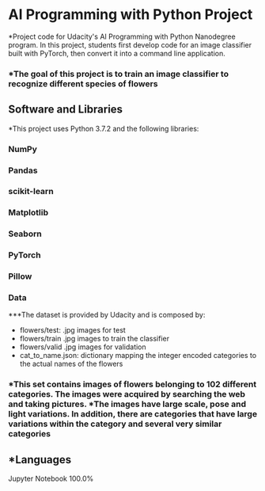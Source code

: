 # AI Programming with Python Project

*Project code for Udacity's AI Programming with Python Nanodegree program. In this project, students first develop code for an image classifier built with PyTorch, then convert it into a command line application.

### *The goal of this project is to train an image classifier to recognize different species of flowers

## Software and Libraries
*This project uses Python 3.7.2 and the following libraries:

### NumPy
### Pandas
### scikit-learn
### Matplotlib
### Seaborn
### PyTorch
### Pillow
### Data
***The dataset is provided by Udacity and is composed by:

- flowers/test: .jpg images for test
- flowers/train .jpg images to train the classifier
- flowers/valid .jpg images for validation
- cat_to_name.json: dictionary mapping the integer encoded categories to the actual names of the flowers
### *This set contains images of flowers belonging to 102 different categories. The images were acquired by searching the web and taking pictures. *The images have large scale, pose and light variations. In addition, there are categories that have large variations within the category and several very similar categories

## *Languages
Jupyter Notebook
100.0%
